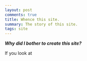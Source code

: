 ```yaml
---
layout: post
comments: true
title: Whence this site.
summary: The story of this site.
tags: site
---
```


***Why did I bother to create this site?***

If you look at
